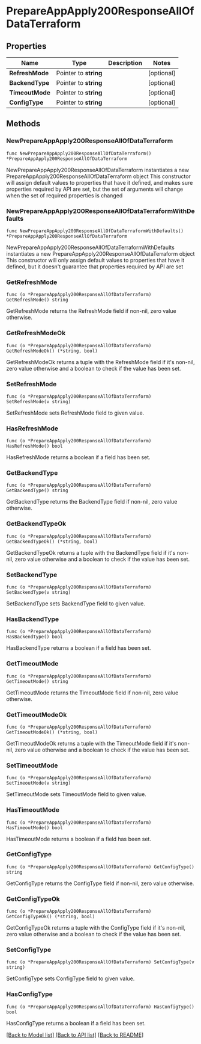 # PrepareAppApply200ResponseAllOfDataTerraform

## Properties

Name | Type | Description | Notes
------------ | ------------- | ------------- | -------------
**RefreshMode** | Pointer to **string** |  | [optional] 
**BackendType** | Pointer to **string** |  | [optional] 
**TimeoutMode** | Pointer to **string** |  | [optional] 
**ConfigType** | Pointer to **string** |  | [optional] 

## Methods

### NewPrepareAppApply200ResponseAllOfDataTerraform

`func NewPrepareAppApply200ResponseAllOfDataTerraform() *PrepareAppApply200ResponseAllOfDataTerraform`

NewPrepareAppApply200ResponseAllOfDataTerraform instantiates a new PrepareAppApply200ResponseAllOfDataTerraform object
This constructor will assign default values to properties that have it defined,
and makes sure properties required by API are set, but the set of arguments
will change when the set of required properties is changed

### NewPrepareAppApply200ResponseAllOfDataTerraformWithDefaults

`func NewPrepareAppApply200ResponseAllOfDataTerraformWithDefaults() *PrepareAppApply200ResponseAllOfDataTerraform`

NewPrepareAppApply200ResponseAllOfDataTerraformWithDefaults instantiates a new PrepareAppApply200ResponseAllOfDataTerraform object
This constructor will only assign default values to properties that have it defined,
but it doesn't guarantee that properties required by API are set

### GetRefreshMode

`func (o *PrepareAppApply200ResponseAllOfDataTerraform) GetRefreshMode() string`

GetRefreshMode returns the RefreshMode field if non-nil, zero value otherwise.

### GetRefreshModeOk

`func (o *PrepareAppApply200ResponseAllOfDataTerraform) GetRefreshModeOk() (*string, bool)`

GetRefreshModeOk returns a tuple with the RefreshMode field if it's non-nil, zero value otherwise
and a boolean to check if the value has been set.

### SetRefreshMode

`func (o *PrepareAppApply200ResponseAllOfDataTerraform) SetRefreshMode(v string)`

SetRefreshMode sets RefreshMode field to given value.

### HasRefreshMode

`func (o *PrepareAppApply200ResponseAllOfDataTerraform) HasRefreshMode() bool`

HasRefreshMode returns a boolean if a field has been set.

### GetBackendType

`func (o *PrepareAppApply200ResponseAllOfDataTerraform) GetBackendType() string`

GetBackendType returns the BackendType field if non-nil, zero value otherwise.

### GetBackendTypeOk

`func (o *PrepareAppApply200ResponseAllOfDataTerraform) GetBackendTypeOk() (*string, bool)`

GetBackendTypeOk returns a tuple with the BackendType field if it's non-nil, zero value otherwise
and a boolean to check if the value has been set.

### SetBackendType

`func (o *PrepareAppApply200ResponseAllOfDataTerraform) SetBackendType(v string)`

SetBackendType sets BackendType field to given value.

### HasBackendType

`func (o *PrepareAppApply200ResponseAllOfDataTerraform) HasBackendType() bool`

HasBackendType returns a boolean if a field has been set.

### GetTimeoutMode

`func (o *PrepareAppApply200ResponseAllOfDataTerraform) GetTimeoutMode() string`

GetTimeoutMode returns the TimeoutMode field if non-nil, zero value otherwise.

### GetTimeoutModeOk

`func (o *PrepareAppApply200ResponseAllOfDataTerraform) GetTimeoutModeOk() (*string, bool)`

GetTimeoutModeOk returns a tuple with the TimeoutMode field if it's non-nil, zero value otherwise
and a boolean to check if the value has been set.

### SetTimeoutMode

`func (o *PrepareAppApply200ResponseAllOfDataTerraform) SetTimeoutMode(v string)`

SetTimeoutMode sets TimeoutMode field to given value.

### HasTimeoutMode

`func (o *PrepareAppApply200ResponseAllOfDataTerraform) HasTimeoutMode() bool`

HasTimeoutMode returns a boolean if a field has been set.

### GetConfigType

`func (o *PrepareAppApply200ResponseAllOfDataTerraform) GetConfigType() string`

GetConfigType returns the ConfigType field if non-nil, zero value otherwise.

### GetConfigTypeOk

`func (o *PrepareAppApply200ResponseAllOfDataTerraform) GetConfigTypeOk() (*string, bool)`

GetConfigTypeOk returns a tuple with the ConfigType field if it's non-nil, zero value otherwise
and a boolean to check if the value has been set.

### SetConfigType

`func (o *PrepareAppApply200ResponseAllOfDataTerraform) SetConfigType(v string)`

SetConfigType sets ConfigType field to given value.

### HasConfigType

`func (o *PrepareAppApply200ResponseAllOfDataTerraform) HasConfigType() bool`

HasConfigType returns a boolean if a field has been set.


[[Back to Model list]](../README.md#documentation-for-models) [[Back to API list]](../README.md#documentation-for-api-endpoints) [[Back to README]](../README.md)


